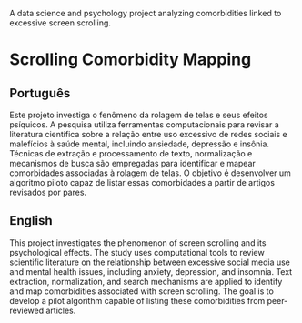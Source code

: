 
A data science and psychology project analyzing comorbidities linked to excessive screen scrolling.

# Scrolling Comorbidity Mapping

## Português
Este projeto investiga o fenômeno da rolagem de telas e seus efeitos psíquicos. A pesquisa utiliza ferramentas computacionais para revisar a literatura científica sobre a relação entre uso excessivo de redes sociais e malefícios à saúde mental, incluindo ansiedade, depressão e insônia. Técnicas de extração e processamento de texto, normalização e mecanismos de busca são empregadas para identificar e mapear comorbidades associadas à rolagem de telas. O objetivo é desenvolver um algoritmo piloto capaz de listar essas comorbidades a partir de artigos revisados por pares.

## English
This project investigates the phenomenon of screen scrolling and its psychological effects. The study uses computational tools to review scientific literature on the relationship between excessive social media use and mental health issues, including anxiety, depression, and insomnia. Text extraction, normalization, and search mechanisms are applied to identify and map comorbidities associated with screen scrolling. The goal is to develop a pilot algorithm capable of listing these comorbidities from peer-reviewed articles.
